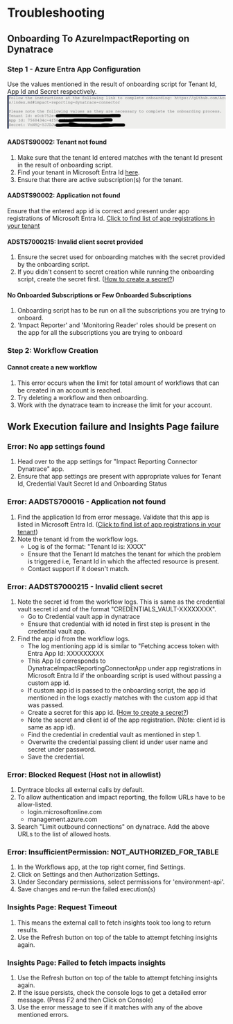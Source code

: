 # Troubleshooting

## Onboarding To AzureImpactReporting on Dynatrace
 
### Step 1 - Azure Entra App Configuration
 
Use the values mentioned in the result of onboarding script for Tenant Id, App Id and Secret respectively.
![alt text](Images/OnboardingScriptOutput.png)
 
#### AADSTS90002: Tenant not found
1. Make sure that the tenant Id entered matches with the tenant Id present in the result of onboarding script.
2. Find your tenant in Microsoft Entra Id [here](https://learn.microsoft.com/en-us/azure/active-directory/fundamentals/active-directory-how-to-find-tenant).
2. Ensure that there are active subscription(s) for the tenant.
 
#### AADSTS90002: Application not found
Ensure that the entered app id is correct and present under app registrations of Microsoft Entra Id. [Click to find list of app registrations in your tenant](https://ms.portal.azure.com/#view/Microsoft_AAD_IAM/ActiveDirectoryMenuBlade/~/RegisteredApps)
 
#### ADSTS7000215: Invalid client secret provided
1. Ensure the secret used for onboarding matches with the secret provided by the onboarding script.
2. If you didn't consent to secret creation while running the onboarding script, create the secret first. ([How to create a secret?](https://learn.microsoft.com/en-us/entra/identity-platform/quickstart-register-app?tabs=client-secret))
 
#### No Onboarded Subscriptions or Few Onboarded Subscriptions
1. Onboarding script has to be run on all the subscriptions you are trying to onboard.
2. 'Impact Reporter' and 'Monitoring Reader' roles should be present on the app for all the subscriptions you are trying to onboard
 
### Step 2: Workflow Creation
#### Cannot create a new workflow
1. This error occurs when the limit for total amount of workflows that can be created in an account is reached.
2. Try deleting a workflow and then onboarding.
3. Work with the dynatrace team to increase the limit for your account.


## Work Execution failure and Insights Page failure

### Error: No app settings found
1. Head over to the app settings for "Impact Reporting Connector Dynatrace" app.
2. Ensure that app settings are present with appropriate values for Tenant Id, Credential Vault Secret Id and Onboarding Status

### Error: AADSTS700016 - Application not found
1. Find the application Id from error message. Validate that this app is listed in Microsoft Entra Id. ([Click to find list of app registrations in your tenant](https://ms.portal.azure.com/#view/Microsoft_AAD_IAM/ActiveDirectoryMenuBlade/~/RegisteredApps))
2. Note the tenant id from the workflow logs. 
    - Log is of the format: "Tenant Id is: XXXX"
    - Ensure that the Tenant Id matches the tenant for which the problem is triggered i.e, Tenant Id in which the affected resource is present.
    - Contact support if it doesn't match.

### Error: AADSTS7000215 - Invalid client secret
1. Note the secret id from the workflow logs. This is same as the credential vault secret id and of the format "CREDENTIALS_VAULT-XXXXXXXX".
    - Go to Credential vault app in dynatrace
    - Ensure that credential with id noted in first step is present in the credential vault app.
2. Find the app id from the workflow logs.
    - The log mentioning app id is similar to "Fetching access token with Entra App Id: XXXXXXXXX
    - This App Id corresponds to DynatraceImpactReportingConnectorApp under app registrations in Microsoft Entra Id if the onboarding script is used without passing a custom app id.
    - If custom app id is passed to the onboarding script, the app id mentioned in the logs exactly matches with the custom app id that was passed.
    - Create a secret for this app id. ([How to create a secret?](https://learn.microsoft.com/en-us/entra/identity-platform/quickstart-register-app?tabs=client-secret))
    - Note the secret and client id of the app registration. (Note: client id is same as app id).
    - Find the credential in credential vault as mentioned in step 1.
    - Overwrite the credential passing client id under user name and secret under password.
    - Save the credential.

### Error: Blocked Request (Host not in allowlist)
1. Dyntrace blocks all external calls by default.
2. To allow authentication and impact reporting, the follow URLs have to be allow-listed.
    - login.microsoftonline.com
    - management.azure.com
3. Search "Limit outbound connections" on dynatrace. Add the above URLs to the list of allowed hosts.

### Error: InsufficientPermission: NOT_AUTHORIZED_FOR_TABLE
1. In the Workflows app, at the top right corner, find Settings.
2. Click on Settings and then Authorization Settings.
3. Under Secondary permissions, select permissions for 'environment-api'.
4. Save changes and re-run the failed execution(s)

### Insights Page: Request Timeout
1. This means the external call to fetch insights took too long to return results.
2. Use the Refresh button on top of the table to attempt fetching insights again.

### Insights Page: Failed to fetch impacts insights
1. Use the Refresh button on top of the table to attempt fetching insights again.
2. If the issue persists, check the console logs to get a detailed error message. (Press F2 and then Click on Console)
3. Use the error message to see if it matches with any of the above mentioned errors.
